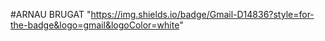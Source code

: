 #ARNAU BRUGAT
"https://img.shields.io/badge/Gmail-D14836?style=for-the-badge&logo=gmail&logoColor=white"
